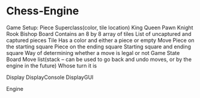 # Chess-Engine

Game Setup:
Piece Superclass(color, tile location)
King
Queen
Pawn
Knight
Rook
Bishop
Board
Contains an 8 by 8 array of tiles
List of uncaptured and captured pieces
Tile
Has a color and either a piece or empty
Move
Piece on the starting square
Piece on the ending square
Starting square and ending square
Way of determining whether a move is legal or not
Game State
Board
Move list(stack – can be used to go back and undo moves, or by the engine in the future)
Whose turn it is

Display
DisplayConsole
DisplayGUI

Engine




